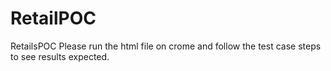 # RetailPOC
RetailsPOC
Please run the html file on crome and follow the test case steps to see results expected.
